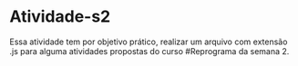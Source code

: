# Atividade-s2
Essa atividade tem por objetivo prático, realizar um arquivo com extensão .js para alguma atividades propostas do curso #Reprograma da semana 2.
